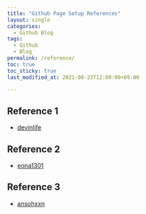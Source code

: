 ```yaml
---
title: "Github Page Setup References"
layout: single
categories:
  - Github Blog
tags:
  - Github
  - Blog
permalink: /reference/
toc: true
toc_sticky: true
last_modified_at: 2021-08-23T12:00:00+09:00

---
```


## Reference 1
- [devinlife](https://devinlife.com/categories/)

## Reference 2
- [eona1301](https://eona1301.github.io/categories/)

## Reference 3
- [ansohxxn](https://ansohxxn.github.io/blog/jekyll-directory-structure/)
